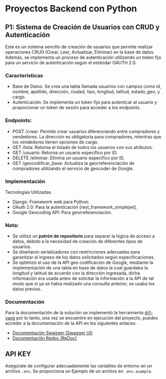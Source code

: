 # Proyectos Backend con Python

## P1: Sistema de Creación de Usuarios con CRUD y Autenticación

Este es un sistema sencillo de creación de usuarios que permite realizar operaciones CRUD (Crear, Leer, Actualizar, Eliminar) en la base de datos. Además, se implementa un proceso de autenticación utilizando un token fijo para un servicio de autenticación según el estándar OAUTH 2.0.

### Características

- Base de Datos: Se crea una tabla llamada usuarios con campos como id, nombre, apellido, dirección, ciudad, tipo, longitud, latitud, estado_geo, y cargo.
- Autenticación: Se implementa un token fijo para autenticar al usuario y proporcionar un token de sesión para acceder a los endpoints.

### Endpoints:

- POST /crear: Permite crear usuarios diferenciando entre compradores y vendedores. La dirección es obligatoria para compradores, mientras que los vendedores tienen opciones de cargo.
- GET /lista: Retorna el listado de todos los usuarios con sus atributos.
- GET /usuario: Retorna un usuario específico por ID.
- DELETE /eliminar: Elimina un usuario específico por ID.
- GET /geocodificar_base: Actualiza la georreferenciación de compradores utilizando el servicio de geocoder de Google.

### Implementación
Tecnologías Utilizadas
- Django: Framework web para Python.
- OAuth 2.0: Para la autenticación [rest_framework_simplejwt].
- Google Geocoding API: Para georreferenciación.

### Nota:
- Se utilizó un **patrón de repositorio** para separar la lógica de acceso a datos, debido a la necesidad de creación de diferentes tipos de usuarios.
- Se diseñaron serializadores con restricciones adecuadas para garantizar el ingreso de los datos solicitados según especificaciones.
- Se optimizó el uso de la API geo codificación de Google, mediante la implementación de una tabla en base de datos la cual guardaba la longitud y latitud de acuerdo con la dirección ingresada, dicha información era usada antes de solicitar la información a la API de tal modo que si ya se había realizado una consulta anterior, se usaba los datos previos. 

### Documentación
Para la documentación de la solución se implementó la herramienta [drf-yasg](https://drf-yasg.readthedocs.io/en/stable/) por lo tanto, una vez se encuentre en ejecución del proyecto, puedes acceder a la documentación de la API en los siguientes enlaces:

- [Documentación Swagger (Swagger UI)](http://localhost:8000/docs/)
- [Documentación Redoc (ReDoc)](http://localhost:8000/redocs/)

## API KEY
Asegúrate de configurar adecuadamente las variables de entorno en un archivo `.env`. Se proporciona un Ejemplo de un archivo en `.env.example`.

